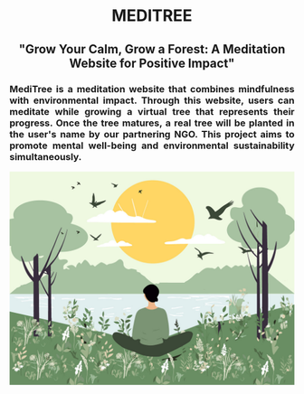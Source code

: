 <h1 align="center">MEDITREE</h1>
<h2 align="center">"Grow Your Calm, Grow a Forest: A Meditation Website for Positive Impact"</h2>
<h3 align="justify">MediTree is a meditation website that combines mindfulness with environmental impact. Through this website, users can meditate while growing a virtual tree that represents their progress. Once the tree matures, a real tree will be planted in the user's name by our partnering NGO. This project aims to promote mental well-being and environmental sustainability simultaneously.</h3>
<img  src="assets/auth-bg.jpg">
